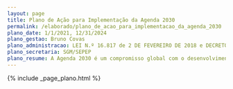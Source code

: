 ```yaml
---
layout: page
title: Plano de Ação para Implementação da Agenda 2030
permalink: /elaborado/plano_de_acao_para_implementacao_da_agenda_2030
plano_date: 1/1/2021, 12/31/2024
plano_gestao: Bruno Covas
plano_administracao: LEI N.º 16.817 de 2 DE FEVEREIRO DE 2018 e DECRETO N.º 59.020 DE 21 DE OUTUBRO DE 2019
plano_secretaria: SGM/SEPEP
plano_resume: A Agenda 2030 é um compromisso global com o desenvolvimento sustentável, adotado em 2015 por 193 países membros da ONU, incluindo o Brasil. Ela amplia e reafirma os compromissos estabelecidos em 2000 pelos Objetivos do Milênio (ODM) e visa a promover políticas para erradicar a pobreza, a fome, melhorar o acesso a serviços básicos e enfrentar desafios socioambientais. Fundamentada em cinco princípios (Pessoa, Planeta, Paz, Prosperidade e Parcerias), a Agenda 2030 inclui 17 Objetivos de Desenvolvimento Sustentável (ODS) e 169 metas correspondentes.
---
```

<div>
{% include _page_plano.html %}
</div>
